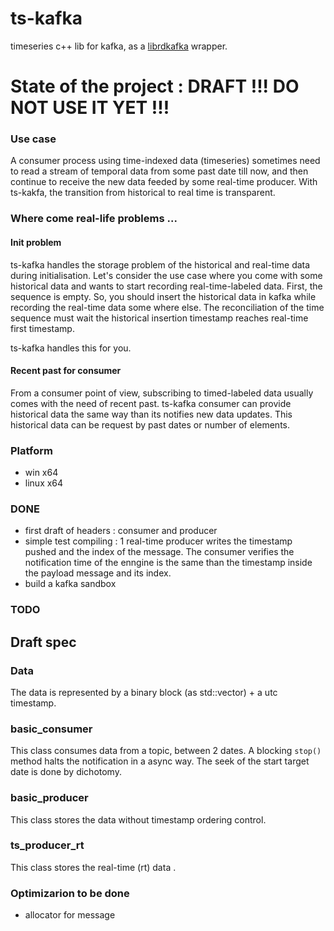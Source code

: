 # ts-kafka
timeseries c++ lib for kafka, as a [librdkafka](https://github.com/edenhill/librdkafka) wrapper.

# State of the project : DRAFT !!! DO NOT USE IT YET !!!

### Use case

A consumer process using time-indexed data (timeseries) sometimes need to read a stream of temporal data from some past date till now, and then continue to receive the new data feeded by some real-time producer. With ts-kakfa, the transition from historical to real time is transparent.

### Where come real-life problems ...

#### Init problem

ts-kafka handles the storage problem of the historical and real-time data during initialisation.
Let's consider the use case where you come with some historical data and wants to start recording real-time-labeled data. First, the sequence is empty. So, you should insert the historical data in kafka while recording the real-time data some where else. The reconciliation of the time sequence must wait the historical insertion timestamp reaches real-time first timestamp.

ts-kafka handles this for you.

#### Recent past for consumer

From a consumer point of view, subscribing to timed-labeled data usually comes with the need of recent past.
ts-kafka consumer can provide historical data the same way than its notifies new data updates. This historical data can be request by past dates or number of elements.

### Platform

  * win x64
  * linux x64

### DONE

  * first draft of headers : consumer and producer
  * simple test compiling : 1 real-time producer writes the timestamp pushed and the index of the message. The consumer verifies the notification time of the enngine is the same than the timestamp inside the payload message and its index.
  * build a kafka sandbox

### TODO

## Draft spec

### Data

The data is represented by a binary block (as std::vector<char>) + a utc timestamp.

### basic_consumer

This class consumes data from a topic, between 2 dates.
A blocking `stop()`  method halts the notification in a async way.
The seek of the start target date is done by dichotomy.

### basic_producer

This class stores the data without timestamp ordering control.

### ts_producer_rt

This class stores the real-time (rt) data .


### Optimizarion to be done 

 - allocator for message 
 
  
